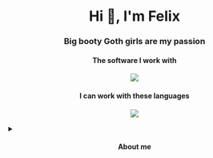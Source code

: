 <h1 align="center">Hi 👋, I'm Felix</h1>
<h3 align="center">Big booty Goth girls are my passion</h3>
<h4 align="center">The software I work with</h4>
<p align="center">
  <a href="https://skillicons.dev">
    <img src="https://skillicons.dev/icons?i=github,idea,visualstudio" />
  </a>
</p>
<h4 align="center">I can work with these languages</h4>
<p align="center">
  <a href="https://skillicons.dev">
    <img src="https://skillicons.dev/icons?i=java,kotlin,css,scss" />
  </a>
</p>
<details>
  <summary>
    <h4 align="center">About me</h4>
  </summary>
  <p align="center">
   <h5>I've been working in Java for over three years, I'm just finishing high school and I'm a big fan of chess (even though I'm terrible at it).<h5>
    </a>
  </p>
</details>
